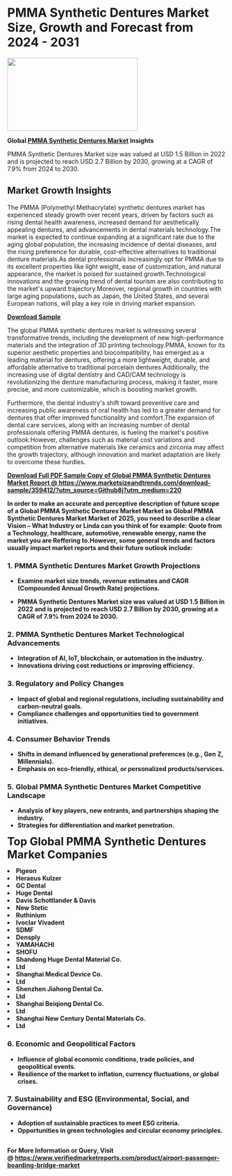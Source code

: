 <H1>PMMA Synthetic Dentures Market Size, Growth and Forecast from 2024 - 2031</H1><img class="aligncenter size-medium wp-image-584254" src="https://thirdeyenews.in/wp-content/uploads/2024/09/Global-Market-Research-300x168.jpeg" alt="" width="300" height="168" /><p><strong>Global&nbsp;<a href="https://www.marketsizeandtrends.com/download-sample/359412/?utm_source=Github8j?utm_medium=220">PMMA Synthetic Dentures Market</a> Insights</strong></p><p>PMMA Synthetic Dentures Market size was valued at USD 1.5 Billion in 2022 and is projected to reach USD 2.7 Billion by 2030, growing at a CAGR of 7.9% from 2024 to 2030.</p><p><h2>Market Growth Insights</h2> <p>The PMMA (Polymethyl Methacrylate) synthetic dentures market has experienced steady growth over recent years, driven by factors such as rising dental health awareness, increased demand for aesthetically appealing dentures, and advancements in dental materials technology.The market is expected to continue expanding at a significant rate due to the aging global population, the increasing incidence of dental diseases, and the rising preference for durable, cost-effective alternatives to traditional denture materials.As dental professionals increasingly opt for PMMA due to its excellent properties like light weight, ease of customization, and natural appearance, the market is poised for sustained growth.Technological innovations and the growing trend of dental tourism are also contributing to the market's upward trajectory.Moreover, regional growth in countries with large aging populations, such as Japan, the United States, and several European nations, will play a key role in driving market expansion.</p> <p><strong><a href="#">Download Sample</a></strong></p> <p>The global PMMA synthetic dentures market is witnessing several transformative trends, including the development of new high-performance materials and the integration of 3D printing technology.PMMA, known for its superior aesthetic properties and biocompatibility, has emerged as a leading material for dentures, offering a more lightweight, durable, and affordable alternative to traditional porcelain dentures.Additionally, the increasing use of digital dentistry and CAD/CAM technology is revolutionizing the denture manufacturing process, making it faster, more precise, and more customizable, which is boosting market growth.</p> <p>Furthermore, the dental industry's shift toward preventive care and increasing public awareness of oral health has led to a greater demand for dentures that offer improved functionality and comfort.The expansion of dental care services, along with an increasing number of dental professionals offering PMMA dentures, is fueling the market's positive outlook.However, challenges such as material cost variations and competition from alternative materials like ceramics and zirconia may affect the growth trajectory, although innovation and market adaptation are likely to overcome these hurdles.</p> <p><strong><a href="#"></p><p><span class=""><strong>Download Full PDF Sample Copy of Global PMMA Synthetic Dentures Market Report</strong> @ <a href="https://www.marketsizeandtrends.com/download-sample/359412/?utm_source=Github8j?utm_medium=220" target="_blank">https://www.marketsizeandtrends.com/download-sample/359412/?utm_source=Github8j?utm_medium=220</a></span></p><p>In order to make an accurate and perceptive description of future scope of a Global&nbsp;PMMA Synthetic Dentures Market Market as Global&nbsp;PMMA Synthetic Dentures Market Market of 2025, you need to describe a clear Vision &ndash; What Industry or Linda can you think of for example: Quote from a Technology, healthcare, automotive, renewable energy, name the market you are Reffering to.However, some general trends and factors usually impact market reports and their future outlook include:</p><h3>1.&nbsp;<strong>PMMA Synthetic Dentures Market Growth Projections</strong></h3><ul><li>Examine market size trends, revenue estimates and CAGR (Compounded Annual Growth Rate) projections.</li><li><p>PMMA Synthetic Dentures Market size was valued at USD 1.5 Billion in 2022 and is projected to reach USD 2.7 Billion by 2030, growing at a CAGR of 7.9% from 2024 to 2030.</p></li></ul><h3>2.&nbsp;<strong>PMMA Synthetic Dentures Market Technological Advancements</strong></h3><ul><li>Integration of AI, IoT, blockchain, or automation in the industry.</li><li>Innovations driving cost reductions or improving efficiency.</li></ul><h3>3.&nbsp;<strong>Regulatory and Policy Changes</strong></h3><ul><li>Impact of global and regional regulations, including sustainability and carbon-neutral goals.</li><li>Compliance challenges and opportunities tied to government initiatives.</li></ul><h3>4.&nbsp;<strong>Consumer Behavior Trends</strong></h3><ul><li>Shifts in demand influenced by generational preferences (e.g., Gen Z, Millennials).</li><li>Emphasis on eco-friendly, ethical, or personalized products/services.</li></ul><h3>5.&nbsp;<strong>Global PMMA Synthetic Dentures Market Competitive Landscape</strong></h3><ul><li>Analysis of key players, new entrants, and partnerships shaping the industry.</li><li>Strategies for differentiation and market penetration.</li></ul><p data-pm-slice="1 1 []"><span style="color: inherit; font-family: inherit; font-size: 25px;">Top Global PMMA Synthetic Dentures Market Companies</span></p><div class="" data-test-id=""><p><li>Pigeon</li><li> Heraeus Kulzer</li><li> GC Dental</li><li> Huge Dental</li><li> Davis Schottlander & Davis</li><li> New Stetic</li><li> Ruthinium</li><li> Ivoclar Vivadent</li><li> SDMF</li><li> Densply</li><li> YAMAHACHI</li><li> SHOFU</li><li> Shandong Huge Dental Material Co.</li><li>Ltd</li><li> Shanghai Medical Device Co.</li><li> Ltd</li><li> Shenzhen Jiahong Dental Co.</li><li> Ltd</li><li> Shanghai Beiqiong Dental Co.</li><li> Ltd</li><li> Shanghai New Century Dental Materials Co.</li><li> Ltd</li></p></div><h3>6.&nbsp;<strong>Economic and Geopolitical Factors</strong></h3><ul><li>Influence of global economic conditions, trade policies, and geopolitical events.</li><li>Resilience of the market to inflation, currency fluctuations, or global crises.</li></ul><h3>7.&nbsp;<strong>Sustainability and ESG (Environmental, Social, and Governance)</strong></h3><ul><li>Adoption of sustainable practices to meet ESG criteria.</li><li>Opportunities in green technologies and circular economy principles.</li></ul><h2><strong style="font-size: 14px;">For More Information or Query, Visit @&nbsp;</strong><a style="background-color: #ffffff; font-size: 14px;" href="https://www.marketsizeandtrends.com/report/pmma-synthetic-dentures-market/" target="_blank">https://www.verifiedmarketreports.com/product/airport-passenger-boarding-bridge-market</a></h2>